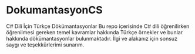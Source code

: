# DokumantasyonCS
C# Dili İçin Türkçe Dökümantasyonlar
Bu repo içerisinde C# dili öğrenilirken öğrenilmesi gereken temel kavramlar hakkında Türkçe örnekler ve bunlar hakkında dökümantasyonlar bulunmaktadır.
İlgi ve alakanız için sonsuz saygı ve teşekkürlerimi sunarım.
